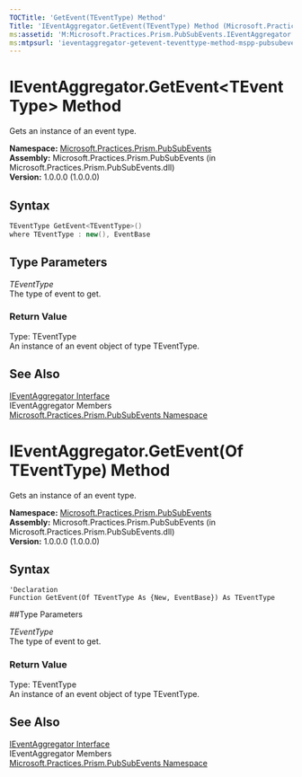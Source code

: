 ```yaml
---
TOCTitle: 'GetEvent(TEventType) Method'
Title: 'IEventAggregator.GetEvent(TEventType) Method (Microsoft.Practices.Prism.PubSubEvents)'
ms:assetid: 'M:Microsoft.Practices.Prism.PubSubEvents.IEventAggregator.GetEvent\`\`1'
ms:mtpsurl: 'ieventaggregator-getevent-teventtype-method-mspp-pubsubevents.md'
---
```


# IEventAggregator.GetEvent&lt;TEventType&gt; Method

Gets an instance of an event type.

**Namespace:** [Microsoft.Practices.Prism.PubSubEvents](/patterns-practices/reference/mspp-mvvm-namespace)  
**Assembly:** Microsoft.Practices.Prism.PubSubEvents (in Microsoft.Practices.Prism.PubSubEvents.dll)  
**Version:** 1.0.0.0 (1.0.0.0)

## Syntax

```C#  
TEventType GetEvent<TEventType>()
where TEventType : new(), EventBase
```

## Type Parameters

*TEventType*  
The type of event to get.

### Return Value

Type: TEventType  
An instance of an event object of type TEventType.

## See Also

[IEventAggregator Interface](/patterns-practices/reference/bindablebase-class-mspp-mvvm)  
IEventAggregator Members  
[Microsoft.Practices.Prism.PubSubEvents Namespace](/patterns-practices/reference/mspp-mvvm-namespace)  

# IEventAggregator.GetEvent(Of TEventType) Method

Gets an instance of an event type.

**Namespace:** [Microsoft.Practices.Prism.PubSubEvents](/patterns-practices/reference/mspp-mvvm-namespace)  
**Assembly:** Microsoft.Practices.Prism.PubSubEvents (in Microsoft.Practices.Prism.PubSubEvents.dll)  
**Version:** 1.0.0.0 (1.0.0.0)

## Syntax

```VB  
'Declaration
Function GetEvent(Of TEventType As {New, EventBase}) As TEventType
```

##Type Parameters

*TEventType*  
The type of event to get.

### Return Value

Type: TEventType  
An instance of an event object of type TEventType.

## See Also

[IEventAggregator Interface](/patterns-practices/reference/bindablebase-class-mspp-mvvm)  
IEventAggregator Members  
[Microsoft.Practices.Prism.PubSubEvents Namespace](/patterns-practices/reference/mspp-mvvm-namespace)  